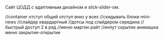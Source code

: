 Сайт ЦОДД с адаптивным дизайном и slick-slider-ом.

//container отступ
общий отступ вниз у всех
//скидывать блоки mini-news
//слайдер квардартный
//дотсы под слайдером середина
//быстрый доступ 2 в ряд
//меню маргин райт
//инпут скрытие
анимашка меню закрытие-открытие